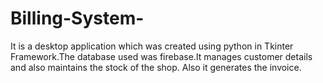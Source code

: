 # Billing-System-
It is a desktop application which was created using python in Tkinter Framework.The database used was firebase.It manages customer details and also maintains the stock of the shop. Also it generates the invoice.
